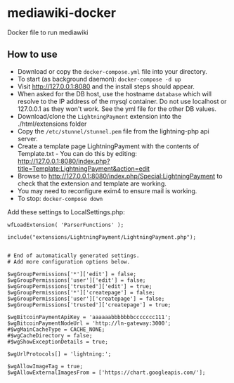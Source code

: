 # mediawiki-docker
Docker file to run mediawiki

How to use
----------

* Download or copy the `docker-compose.yml` file into your directory.
* To start (as background daemon): `docker-compose -d up`
* Visit http://127.0.0.1:8080 and the install steps should appear.
* When asked for the DB host, use the hostname `database` which will resolve to the IP address of the mysql container. Do not use localhost or 127.0.0.1 as they won't work. See the yml file for the other DB values.
* Download/clone the `LightningPayment` extension into the ./html/extensions folder 
* Copy the `/etc/stunnel/stunnel.pem` file from the lightning-php api server.
* Create a template page LightningPayment with the contents of Template.txt - You can do this by editing: http://127.0.0.1:8080/index.php?title=Template:LightningPayment&action=edit
* Browse to http://127.0.0.1:8080/index.php/Special:LightningPayment to check that the extension and template are working.                                    
* You may need to reconfigure exim4 to ensure mail is working.
* To stop: `docker-compose down`


Add these settings to LocalSettings.php:

```
wfLoadExtension( 'ParserFunctions' );

include("extensions/LightningPayment/LightningPayment.php");


# End of automatically generated settings.
# Add more configuration options below.

$wgGroupPermissions['*']['edit'] = false;
$wgGroupPermissions['user']['edit'] = false;
$wgGroupPermissions['trusted']['edit'] = true;
$wgGroupPermissions['*']['createpage'] = false;
$wgGroupPermissions['user']['createpage'] = false;
$wgGroupPermissions['trusted']['createpage'] = true;

$wgBitcoinPaymentApiKey = 'aaaaaabbbbbbbccccccc111';
$wgBitcoinPaymentNodeUrl = 'http://ln-gateway:3000';
#$wgMainCacheType = CACHE_NONE;
#$wgCacheDirectory = false;
#$wgShowExceptionDetails = true;

$wgUrlProtocols[] = 'lightning:';

$wgAllowImageTag = true;
$wgAllowExternalImagesFrom = ['https://chart.googleapis.com/'];
```

